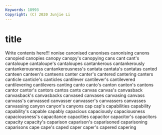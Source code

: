 ```yaml
---
Keywords: 18993
Copyright: (C) 2020 Junjie Li
---
```


# title

Write contents here!!!
nonise 
canonised 
canonises 
canonising 
canons 
canopied 
canopies
canopy 
canopy's 
canopying 
cans 
cant 
cant's 
cantaloupe 
cantaloupe's 
cantaloupes 
cantankerous
cantankerously 
cantankerousness 
cantankerousness's 
cantata 
cantata's 
cantatas 
canted 
canteen 
canteen's 
canteens
canter 
canter's 
cantered 
cantering 
canters 
canticle 
canticle's 
canticles 
cantilever 
cantilever's
cantilevered 
cantilevering 
cantilevers 
canting 
canto 
canto's 
canton 
canton's 
cantons 
cantor
cantor's 
cantors 
cantos 
cants 
canvas 
canvas's 
canvasback 
canvasback's 
canvasbacks 
canvased
canvases 
canvasing 
canvass 
canvass's 
canvassed 
canvasser 
canvasser's 
canvassers 
canvasses 
canvassing
canyon 
canyon's 
canyons 
cap 
cap's 
capabilities 
capability 
capability's 
capable 
capably
capacious 
capaciously 
capaciousness 
capaciousness's 
capacitance 
capacities 
capacitor 
capacitor's 
capacitors 
capacity
capacity's 
caparison 
caparison's 
caparisoned 
caparisoning 
caparisons 
cape 
cape's 
caped 
caper
caper's 
capered 
capering 

